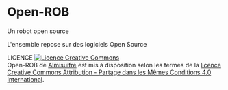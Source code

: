 # Open-ROB
Un robot open source

L'ensemble repose sur des logiciels Open Source

LICENCE
<a rel="license" href="http://creativecommons.org/licenses/by-sa/4.0/"><img alt="Licence Creative Commons" style="border-width:0" src="https://i.creativecommons.org/l/by-sa/4.0/88x31.png" /></a><br /><span xmlns:dct="http://purl.org/dc/terms/" property="dct:title">Open-ROB</span> de <a xmlns:cc="http://creativecommons.org/ns#" href="https://github.com/Almisuifre/Open-ROB" property="cc:attributionName" rel="cc:attributionURL">Almisuifre</a> est mis à disposition selon les termes de la <a rel="license" href="http://creativecommons.org/licenses/by-sa/4.0/">licence Creative Commons Attribution -  Partage dans les Mêmes Conditions 4.0 International</a>.
